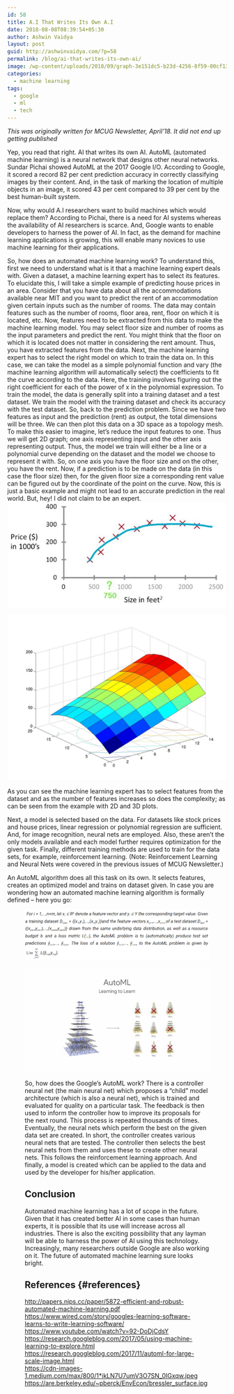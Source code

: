 ```yaml
---
id: 58
title: A.I That Writes Its Own A.I
date: 2018-08-08T08:39:54+05:30
author: Ashwin Vaidya
layout: post
guid: http://ashwinvaidya.com/?p=58
permalink: /blog/ai-that-writes-its-own-ai/
image: /wp-content/uploads/2018/09/graph-3e151dc5-b23d-4256-8f59-00cf135d8068.png
categories:
  - machine learning
tags:
  - google
  - ml
  - tech
---
```

_This was originally written for MCUG Newsletter, April’18. It did not end up getting published_

Yep, you read that right. AI that writes its own AI. AutoML (automated machine learning) is a neural network that designs other neural networks. Sundar Pichai showed AutoML at the 2017 Google I/O. According to Google, it scored a record 82 per cent prediction accuracy in correctly classifying images by their content. And, in the task of marking the location of multiple objects in an image, it scored 43 per cent compared to 39 per cent by the best human-built system.

Now, why would A.I researchers want to build machines which would replace them? According to Pichai, there is a need for AI systems whereas the availability of AI researchers is scarce. And, Google wants to enable developers to harness the power of AI. In fact, as the demand for machine learning applications is growing, this will enable many novices to use machine learning for their applications.

So, how does an automated machine learning work? To understand this, first we need to understand what is it that a machine learning expert deals with. Given a dataset, a machine learning expert has to select its features. To elucidate this, I will take a simple example of predicting house prices in an area. Consider that you have data about all the accommodations available near MIT and you want to predict the rent of an accommodation given certain inputs such as the number of rooms. The data may contain features such as the number of rooms, floor area, rent, floor on which it is located, etc. Now, features need to be extracted from this data to make the machine learning model. You may select floor size and number of rooms as the input parameters and predict the rent. You might think that the floor on which it is located does not matter in considering the rent amount. Thus, you have extracted features from the data. Next, the machine learning expert has to select the right model on which to train the data on. In this case, we can take the model as a simple polynomial function and vary (the machine learning algorithm will automatically select) the coefficients to fit the curve according to the data. Here, the training involves figuring out the right coefficient for each of the power of x in the polynomial expression. To train the model, the data is generally split into a training dataset and a test dataset. We train the model with the training dataset and check its accuracy with the test dataset. So, back to the prediction problem. Since we have two features as input and the prediction (rent) as output, the total dimensions will be three. We can then plot this data on a 3D space as a topology mesh. To make this easier to imagine, let’s reduce the input features to one. Thus we will get 2D graph; one axis representing input and the other axis representing output. Thus, the model we train will either be a line or a polynomial curve depending on the dataset and the model we choose to represent it with. So, on one axis you have the floor size and on the other, you have the rent. Now, if a prediction is to be made on the data (in this case the floor size) then, for the given floor size a corresponding rent value can be figured out by the coordinate of the point on the curve. Now, this is just a basic example and might not lead to an accurate prediction in the real world. But, hey! I did not claim to be an expert. 
![](/img/wp-content/uploads/2018/09/curve-c0926fce-5a02-4453-95bb-16f9f9d70062.png)

![](/img/wp-content/uploads/2018/09/graph-31cab06e-0aaf-40d8-ad8d-1de6f48beed6.jpg)

As you can see the machine learning expert has to select features from the dataset and as the number of features increases so does the complexity; as can be seen from the example with 2D and 3D plots. 

Next, a model is selected based on the data. For datasets like stock prices and house prices, linear regression or polynomial regression are sufficient. And, for image recognition, neural nets are employed. Also, these aren’t the only models available and each model further requires optimization for the given task. Finally, different training methods are used to train for the data sets, for example, reinforcement learning. (Note: Reinforcement Learning and Neural Nets were covered in the previous issues of MCUG Newsletter.) 

An AutoML algorithm does all this task on its own. It selects features, creates an optimized model and trains on dataset given. In case you are wondering how an automated machine learning algorithm is formally defined &#8211; here you go: <figure class="wp-block-image">

![](/img/wp-content/uploads/2018/09/Untitled-e558073a-68bc-453c-b2b5-beaed6e768eb.png)

![](/img/wp-content/uploads/2018/09/graph-3e151dc5-b23d-4256-8f59-00cf135d8068.png)

So, how does the Google’s AutoML work? There is a controller neural net (the main neural net) which proposes a “child” model architecture (which is also a neural net), which is trained and evaluated for quality on a particular task. The feedback is then used to inform the controller how to improve its proposals for the next round. This process is repeated thousands of times. Eventually, the neural nets which perform the best on the given data set are created. In short, the controller creates various neural nets that are tested. The controller then selects the best neural nets from them and uses these to create other neural nets. This follows the reinforcement learning approach. And finally, a model is created which can be applied to the data and used by the developer for his/her application. 

## Conclusion 

Automated machine learning has a lot of scope in the future. Given that it has created better AI in some cases than human experts, it is possible that its use will increase across all industries. There is also the exciting possibility that any layman will be able to harness the power of AI using this technology. Increasingly, many researchers outside Google are also working on it. The future of automated machine learning sure looks bright. 

## References {#references}

<http://papers.nips.cc/paper/5872-efficient-and-robust-automated-machine-learning.pdf>  
<https://www.wired.com/story/googles-learning-software-learns-to-write-learning-software/>  
<https://www.youtube.com/watch?v=92-DoDjCdsY>  
<https://research.googleblog.com/2017/05/using-machine-learning-to-explore.html>  
<https://research.googleblog.com/2017/11/automl-for-large-scale-image.html>  
<https://cdn-images-1.medium.com/max/800/1*ikLN7U7umV3O7SN_0IGxqw.jpeg>  
<https://are.berkeley.edu/~pberck/EnvEcon/bressler_surface.jpg>